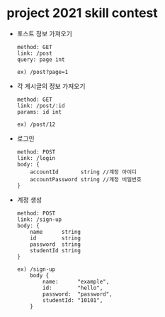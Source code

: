 # project 2021 skill contest

+ 포스트 정보 가져오기
    ```
    method: GET
    link: /post
    query: page int

    ex) /post?page=1
    ```
    
+ 각 게시글의 정보 가져오기
    ```
    method: GET
    link: /post/:id
    params: id int
    
    ex) /post/12
    ```
    
+ 로그인
    ```
    method: POST
    link: /login
    body: {
        accountId       string //계정 아이디
        accountPassword string //계정 비밀번호
    }
    ```
    
+ 계정 생성
    ```
    method: POST
    link: /sign-up
    body: {
        name      string
	    id        string
	    password  string
	    studentId string
    }
    
    ex) /sign-up
        body {
            name:      "example",
            id:        "hello",
            password:  "password",
            studentId: "10101",
        }
    ```